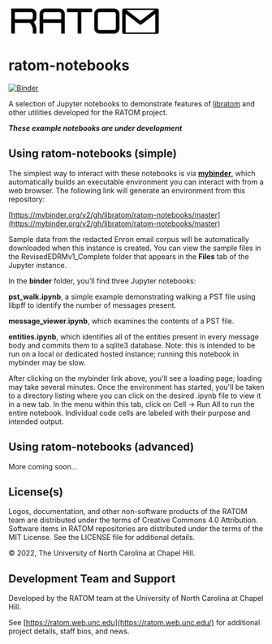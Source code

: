 ![Logo](https://github.com/libratom/ratom-logos/raw/main/basic_variations/RATOM_Vector_Logo_v1_300px.png)

# ratom-notebooks

[![Binder](https://mybinder.org/badge_logo.svg)](https://mybinder.org/v2/gh/libratom/ratom-notebooks/master)

A selection of Jupyter notebooks to demonstrate features of [libratom](https://github.com/libratom/libratom) and other utilities developed for the RATOM project.

***These example notebooks are under development***

## Using ratom-notebooks (simple)

The simplest way to interact with these notebooks is via [**mybinder**](https://gke.mybinder.org/), which automatically builds an executable environment you can interact with from a web browser. The following link will generate an environment from this repository:

[https://mybinder.org/v2/gh/libratom/ratom-notebooks/master](https://mybinder.org/v2/gh/libratom/ratom-notebooks/master)

Sample data from the redacted Enron email corpus will be automatically downloaded when this instance is created. You can view the sample files in the RevisedEDRMv1\_Complete folder that appears in the **Files** tab of the Jupyter instance.

In the **binder** folder, you’ll find three Jupyter notebooks:

**pst\_walk.ipynb**, a simple example demonstrating walking a PST file using libpff to identify the number of messages present.

**message\_viewer.ipynb**, which examines the contents of a PST file.

**entities.ipynb**, which identifies all of the entities present in every message body and commits them to a sqlite3 database. Note: this is intended to be run on a local or dedicated hosted instance; running this notebook in mybinder may be slow.

After clicking on the mybinder link above, you'll see a loading page; loading may take several minutes. Once the environment has started, you'll be taken to a directory listing where you can click on the desired .ipynb file to view it in a new tab. In the menu within this tab, click on Cell -> Run All to run the entire notebook. Individual code cells are labeled with their purpose and intended output.

## Using ratom-notebooks (advanced)

More coming soon...

## License(s)

Logos, documentation, and other non-software products of the RATOM team are distributed under the terms of Creative Commons 4.0 Attribution. Software items in RATOM repositories are distributed under the terms of the MIT License. See the LICENSE file for additional details.

&copy; 2022, The University of North Carolina at Chapel Hill.

## Development Team and Support

Developed by the RATOM team at the University of North Carolina at Chapel Hill.

See [https://ratom.web.unc.edu](https://ratom.web.unc.edu/) for additional project details, staff bios, and news.
